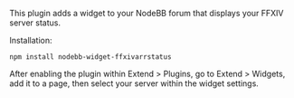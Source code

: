 This plugin adds a widget to your NodeBB forum that displays your FFXIV server status.

Installation:

    npm install nodebb-widget-ffxivarrstatus

After enabling the plugin within Extend > Plugins, go to Extend > Widgets, add it to a page, then select your server within the widget settings.
